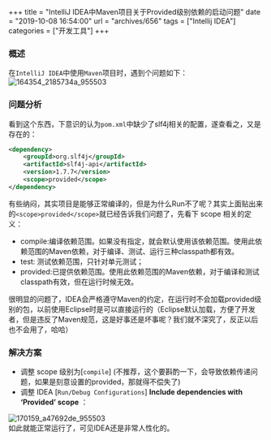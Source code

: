 +++
title = "IntelliJ IDEA中Maven项目关于Provided级别依赖的启动问题"
date = "2019-10-08 16:54:00"
url = "archives/656"
tags = ["Intellij IDEA"]
categories = ["开发工具"]
+++

### 概述 ###

在`IntelliJ IDEA`中使用`Maven`项目时，遇到个问题如下：  
![164354\_2185734a\_955503][164354_2185734a_955503]

### 问题分析 ###

看到这个东西，下意识的认为`pom.xml`中缺少了slf4j相关的配置，遂查看之，又是存在的：

```xml
<dependency>
    <groupId>org.slf4j</groupId>
    <artifactId>slf4j-api</artifactId>
    <version>1.7.7</version>
    <scope>provided</scope>
</dependency>
```

有些纳闷，其实项目是能够正常编译的，但是为什么Run不了呢？其实上面贴出来的`<scope>provided</scope>`就已经告诉我们问题了，先看下 scope 相关的定义：

 *  compile:编译依赖范围。如果没有指定，就会默认使用该依赖范围。使用此依赖范围的Maven依赖，对于编译、测试、运行三种classpath都有效。
 *  test: 测试依赖范围，只针对单元测试；
 *  provided:已提供依赖范围。使用此依赖范围的Maven依赖，对于编译和测试classpath有效，但在运行时候无效。

很明显的问题了，IDEA会严格遵守Maven的约定，在运行时不会加载provided级别的包，以前使用Eclipse时是可以直接运行的（Eclipse默认加载，方便了开发者，但是违反了Maven规范，这是好事还是坏事呢？我们就不深究了，反正以后也不会用了，哈哈）

### 解决方案 ###

 *  调整 scope 级别为\[`compile`\] (不推荐，这个要斟酌一下，会导致依赖传递问题，如果是刻意设置的provided，那就得不偿失了)
 *  调整 IDEA \[`Run/Debug Configurations`\] **Include dependencies with ‘Provided’ scope** ：

![170159\_a47692de\_955503][170159_a47692de_955503]  
如此就能正常运行了，可见IDEA还是非常人性化的。


[164354_2185734a_955503]: https://wenzewoo-cdn.oss-cn-chengdu.aliyuncs.com/images/20191008/72a8f652-1b56-4ac4-9164-d609239311e9.png?x-oss-process=image/auto-orient,1/interlace,1/quality,q_70/format,jpg
[170159_a47692de_955503]: https://wenzewoo-cdn.oss-cn-chengdu.aliyuncs.com/images/20191008/5045bd8f-3d04-4345-b62a-0519199fcc75.png?x-oss-process=image/auto-orient,1/interlace,1/quality,q_70/format,jpg